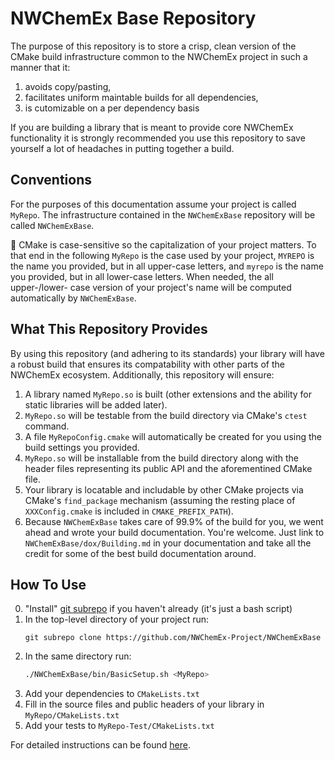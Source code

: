 NWChemEx Base Repository
==============================

The purpose of this repository is to store a crisp, clean version of the CMake
build infrastructure common to the NWChemEx project in such a manner that it:

1. avoids copy/pasting,
2. facilitates uniform maintable builds for all dependencies,
3. is cutomizable on a per dependency basis

If you are building a library that is meant to provide core NWChemEx
functionality it is strongly recommended you use this repository to save
yourself a lot of headaches in putting together a build.

Conventions
-----------

For the purposes of this documentation assume your project is called `MyRepo`.
The infrastructure contained in the `NWChemExBase` repository will be called
`NWChemExBase`.

:memo: CMake is case-sensitive so the capitalization of your project matters. To
that end in the following `MyRepo` is the case used by your project, `MYREPO`
is the name you provided, but in all upper-case letters, and `myrepo` is the
name you provided, but in all lower-case letters.  When needed, the all
upper-/lower- case version of your project's name will be computed automatically
by `NWChemExBase`.


What This Repository Provides
-----------------------------

By using this repository (and adhering to its standards) your library will have
a robust build that ensures its compatability with other parts of the NWChemEx
ecosystem.  Additionally, this repository will ensure:

1. A library named `MyRepo.so` is built (other extensions and the ability for
   static libraries will be added later).
2. `MyRepo.so` will be testable from the build directory via CMake's `ctest`
      command.
3. A file `MyRepoConfig.cmake` will automatically be created for you using the
   build settings you provided.
4. `MyRepo.so` will be installable from the build directory along with the
   header files representing its public API and the aforementined CMake file.
5. Your library is locatable and includable by other CMake projects via CMake's
   `find_package` mechanism (assuming the resting place of `XXXConfig.cmake` is
   included in `CMAKE_PREFIX_PATH`).
6. Because `NWChemExBase` takes care of 99.9% of the build for you, we
   went ahead and wrote your build documentation.  You're welcome.  Just link to
   `NWChemExBase/dox/Building.md` in your documentation and take all the credit
   for some of the best build documentation around.

How To Use
-----------

0. "Install" [git subrepo](https://github.com/ingydotnet/git-subrepo) if you
   haven't already (it's just a bash script)
1. In the top-level directory of your project run:
   ~~~git
   git subrepo clone https://github.com/NWChemEx-Project/NWChemExBase
   ~~~
2. In the same directory run:
   ~~~bash
   ./NWChemExBase/bin/BasicSetup.sh <MyRepo>
   ~~~
3. Add your dependencies to `CMakeLists.txt`
4. Fill in the source files and public headers of your library in
   `MyRepo/CMakeLists.txt`
5. Add your tests to `MyRepo-Test/CMakeLists.txt`

For detailed instructions can be found [here](dox/ExtendingNWChemExBase.md).
